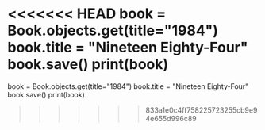 <<<<<<< HEAD
book = Book.objects.get(title="1984")
book.title = "Nineteen Eighty-Four"
book.save()
print(book)
=======
book = Book.objects.get(title="1984")
book.title = "Nineteen Eighty-Four"
book.save()
print(book)
>>>>>>> 833a1e0c4ff758225723255cb9e94e655d996c89
